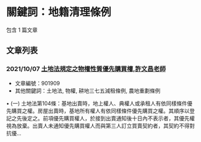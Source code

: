 # 關鍵詞：地籍清理條例

包含 1 篇文章

## 文章列表

### 2021/10/07 [土地法規定之物權性質優先購買權,許文昌老師](../../articles/901909_%E5%9C%9F%E5%9C%B0%E6%B3%95%E8%A6%8F%E5%AE%9A%E4%B9%8B%E7%89%A9%E6%AC%8A%E6%80%A7%E8%B3%AA%E5%84%AA%E5%85%88%E8%B3%BC%E8%B2%B7%E6%AC%8A%2C%E8%A8%B1%E6%96%87%E6%98%8C%E8%80%81%E5%B8%AB.md)
- 文章編號：901909
- 其他關鍵詞：土地法, 物權, 耕地三七五減租條例, 農地重劃條例

• (一) 土地法第104條：基地出賣時，地上權人、典權人或承租人有依同樣條件優先購買之權。房屋出賣時，基地所有權人有依同樣條件優先購買之權。其順序以登記之先後定之。前項優先購買權人，於接到出賣通知後十日內不表示者，其優先權視為放棄。出賣人未通知優先購買權人而與第三人訂立買賣契約者，其契約不得對抗優...
